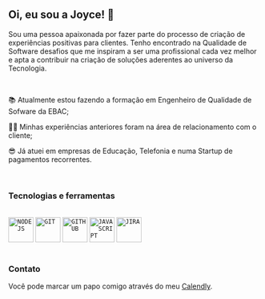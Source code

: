 ## Oi, eu sou a Joyce! 👋
Sou uma pessoa apaixonada por fazer parte do processo de criação de experiências positivas para clientes. Tenho encontrado na Qualidade de Software desafios que me inspiram a ser uma profissional cada vez melhor e apta a contribuir na criação de soluções aderentes ao universo da Tecnologia.

</br>

<p>📚 Atualmente estou fazendo a formação em Engenheiro de Qualidade de Sofware da EBAC;</p>
<p>👩‍💻 Minhas experiências anteriores foram na área de relacionamento com o cliente;</p>
<p>😎 Já atuei em empresas de Educação, Telefonia e numa Startup de pagamentos recorrentes.</p>

</br>

### Tecnologias e ferramentas
</br>
<code><img width=50 src="https://cdn.jsdelivr.net/gh/devicons/devicon/icons/nodejs/nodejs-original.svg" title = "NODEJS"/></code> <code><img width="50px" src="https://cdn.jsdelivr.net/gh/devicons/devicon/icons/git/git-original.svg" title = "GIT"/></code> <code><img width="50px" src="https://cdn.jsdelivr.net/gh/devicons/devicon/icons/github/github-original.svg" title = "GITHUB"/></code> <code><img width="50" src="https://cdn.jsdelivr.net/gh/devicons/devicon/icons/javascript/javascript-plain.svg" title = "JAVASCRIPT"/></code> <code><img width ="50" src="https://cdn.jsdelivr.net/gh/devicons/devicon/icons/jira/jira-original-wordmark.svg" title = "JIRA" /></code>
                    
</br>
</br>


### Contato
Você pode marcar um papo comigo através do meu [Calendly](https://calendly.com/joycepontesf/cafezinho?month=2023-08).
